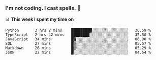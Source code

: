 ### I'm not coding. I cast spells. 🎩

📊 **This week I spent my time on**
<!--START_SECTION:waka-->

```text
Python       3 hrs 2 mins    █████████░░░░░░░░░░░░░░░░   36.59 %
TypeScript   2 hrs 42 mins   ████████░░░░░░░░░░░░░░░░░   32.50 %
JavaScript   34 mins         █▓░░░░░░░░░░░░░░░░░░░░░░░   06.90 %
SQL          27 mins         █▒░░░░░░░░░░░░░░░░░░░░░░░   05.57 %
Markdown     26 mins         █▒░░░░░░░░░░░░░░░░░░░░░░░   05.29 %
JSON         22 mins         █░░░░░░░░░░░░░░░░░░░░░░░░   04.54 %
```

<!--END_SECTION:waka-->
